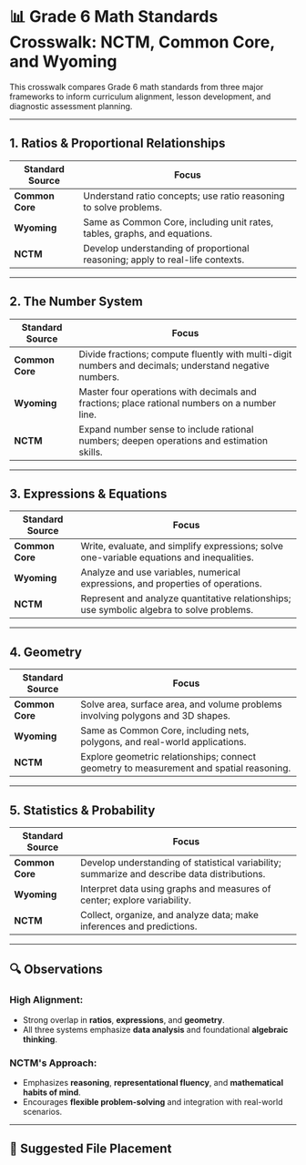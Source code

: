 # 📊 Grade 6 Math Standards Crosswalk: NCTM, Common Core, and Wyoming

This crosswalk compares Grade 6 math standards from three major frameworks to inform curriculum alignment, lesson development, and diagnostic assessment planning.

---

## 1. Ratios & Proportional Relationships

| **Standard Source** | **Focus** |
|---------------------|-----------|
| **Common Core**     | Understand ratio concepts; use ratio reasoning to solve problems. |
| **Wyoming**         | Same as Common Core, including unit rates, tables, graphs, and equations. |
| **NCTM**            | Develop understanding of proportional reasoning; apply to real-life contexts. |

---

## 2. The Number System

| **Standard Source** | **Focus** |
|---------------------|-----------|
| **Common Core**     | Divide fractions; compute fluently with multi-digit numbers and decimals; understand negative numbers. |
| **Wyoming**         | Master four operations with decimals and fractions; place rational numbers on a number line. |
| **NCTM**            | Expand number sense to include rational numbers; deepen operations and estimation skills. |

---

## 3. Expressions & Equations

| **Standard Source** | **Focus** |
|---------------------|-----------|
| **Common Core**     | Write, evaluate, and simplify expressions; solve one-variable equations and inequalities. |
| **Wyoming**         | Analyze and use variables, numerical expressions, and properties of operations. |
| **NCTM**            | Represent and analyze quantitative relationships; use symbolic algebra to solve problems. |

---

## 4. Geometry

| **Standard Source** | **Focus** |
|---------------------|-----------|
| **Common Core**     | Solve area, surface area, and volume problems involving polygons and 3D shapes. |
| **Wyoming**         | Same as Common Core, including nets, polygons, and real-world applications. |
| **NCTM**            | Explore geometric relationships; connect geometry to measurement and spatial reasoning. |

---

## 5. Statistics & Probability

| **Standard Source** | **Focus** |
|---------------------|-----------|
| **Common Core**     | Develop understanding of statistical variability; summarize and describe data distributions. |
| **Wyoming**         | Interpret data using graphs and measures of center; explore variability. |
| **NCTM**            | Collect, organize, and analyze data; make inferences and predictions. |

---

## 🔍 Observations

### High Alignment:
- Strong overlap in **ratios**, **expressions**, and **geometry**.
- All three systems emphasize **data analysis** and foundational **algebraic thinking**.

### NCTM's Approach:
- Emphasizes **reasoning**, **representational fluency**, and **mathematical habits of mind**.
- Encourages **flexible problem-solving** and integration with real-world scenarios.

---

## 📁 Suggested File Placement

